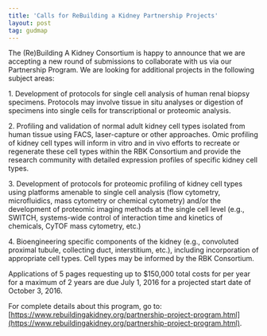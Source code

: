```yaml
---
title: 'Calls for ReBuilding a Kidney Partnership Projects'
layout: post
tag: gudmap
---
```


The (Re)Building A Kidney Consortium is happy to announce that we are accepting a new round of submissions to collaborate with us via our Partnership Program. We are looking for additional projects in the following subject areas:  

1\. Development of protocols for single cell analysis of human renal biopsy specimens. Protocols may involve tissue in situ analyses or digestion of specimens into single cells for transcriptional or proteomic analysis.  

2\. Profiling and validation of normal adult kidney cell types isolated from human tissue using FACS, laser-capture or other approaches. Omic profiling of kidney cell types will inform in vitro and in vivo efforts to recreate or regenerate these cell types within the RBK Consortium and provide the research community with detailed expression profiles of specific kidney cell types.  

3\. Development of protocols for proteomic profiling of kidney cell types using platforms amenable to single cell analysis (flow cytometry, microfluidics, mass cytometry or chemical cytometry) and/or the development of proteomic imaging methods at the single cell level (e.g., SWITCH, systems-wide control of interaction time and kinetics of chemicals, CyTOF mass cytometry, etc.)  

4\. Bioengineering specific components of the kidney (e.g., convoluted proximal tubule, collecting duct, interstitium, etc.), including incorporation of appropriate cell types. Cell types may be informed by the RBK Consortium.  

Applications of 5 pages requesting up to $150,000 total costs for per year for a maximum of 2 years are due July 1, 2016 for a projected start date of October 3, 2016.  

For complete details about this program, go to: [https://www.rebuildingakidney.org/partnership-project-program.html](https://www.rebuildingakidney.org/partnership-project-program.html).